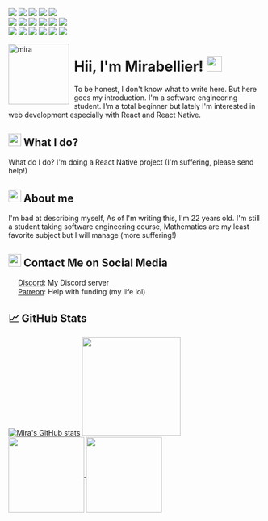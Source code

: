 ![](https://api.ghprofile.me/view?username=MiraBellierr&color=DA70D6&style=plastic&logo=Github&logoColor=DA70D6)
[![](https://img.shields.io/discord/864537979339014184?color=blue&label=Kanna%27s%20Kawaii%20Klubhouse&logo=discord&logoColor=white&style=plastic)](https://discord.gg/NcPeGuNEdc)
[![](https://img.shields.io/github/sponsors/MiraBellierr?color=DDA0DD&label=Patreon&logo=Patreon&logoColor=DDA0DD&style=plastic)](https://www.patreon.com/jasminebot)
[![](https://img.shields.io/github/followers/MiraBellierr?color=EE82EE&label=Followers&logo=Github&logoColor=EE82EE&style=plastic)](https://github.com/MiraBellierr)
[![](https://img.shields.io/github/stars/MiraBellierr/Kannabotto?color=DA70D6&label=Stars&logo=Github&logoColor=DA70D6&style=plastic)](https://github.com/MiraBellierr/Kannabotto)<br>
![](https://img.shields.io/badge/Linux-00008B?style=plastic&logo=linux&logoColor=white)
![](https://img.shields.io/badge/Ubuntu-E95420?style=plastic&logo=ubuntu&logoColor=white)
![](https://img.shields.io/badge/Bash-ED1C24?style=plastic&logo=gnu-bash&logoColor=white)
![](https://img.shields.io/badge/Visual%20Studio%20Code-0078d7?style=plastic&logo=visual-studio-code&logoColor=white)
![](https://img.shields.io/badge/SQLite-07405E?style=plastic&logo=sqlite&logoColor=white)
![](https://img.shields.io/badge/JavaScript-F7DF1E?style=plastic&logo=javascript&logoColor=black)<br>
![](https://img.shields.io/badge/Node.js-43853D?style=plastic&logo=node-dot-js&logoColor=white)
![](https://img.shields.io/badge/C%2B%2B-00599C?style=plastic&logo=c%2B%2B&logoColor=white)
![](https://img.shields.io/badge/C-00599C?style=plastic&logo=c&logoColor=white)
![](https://img.shields.io/badge/Java-ED8B00?style=plastic&logo=java&logoColor=white)
![](https://img.shields.io/badge/DigitalOcean-%230167ff.svg?style=plastic&logo=digitalOcean&logoColor=white)
![](https://img.shields.io/badge/Intel-Core_i5_5th-0071C5?style=plastic&logo=intel&logoColor=white)

<img width="120" height="120" align="left" style="float: left; margin: 0 10px 0 0;" alt="mira" src="https://github.com/MiraBellierr.png">

# Hii, I'm Mirabellier! <img src="https://raw.githubusercontent.com/MartinHeinz/MartinHeinz/master/wave.gif" width="30px" height="30px">
To be honest, I don't know what to write here. But here goes my introduction. I'm a software engineering student. I'm a total beginner but lately I'm interested in web development especially with React and React Native.
## <img src="https://github.com/SP-XD/SP-XD/blob/main/images/hyperkitty.gif?raw=true" width="25px" height="25px"/> What I do?
What do I do? I'm doing a React Native project (I'm suffering, please send help!)

## <img src="https://github.com/SP-XD/SP-XD/blob/main/images/message.gif?raw=true" width="25" /> About me
I'm bad at describing myself, As of I'm writing this, I'm 22 years old. I'm still a student taking software engineering course, Mathematics are my least favorite subject but I will manage (more suffering!)

## <img src="https://github.com/SP-XD/SP-XD/blob/main/images/letterbox.gif?raw=true" width="25px" height="25px"/> Contact Me on Social Media
<img src="https://external-content.duckduckgo.com/iu/?u=http%3A%2F%2Ficon-library.com%2Fimages%2Fdiscordapp-icon%2Fdiscordapp-icon-22.jpg&f=1&nofb=1" width="15px" height="15px" /> [Discord](https://discord.gg/NcPeGuNEdc): My Discord server<br>
<img src="https://cdn.icon-icons.com/icons2/2429/PNG/512/patreon_logo_icon_147253.png" width="15px" height="15px" /> [Patreon](https://www.patreon.com/kannacoco?fan_landing=true): Help with funding (my life lol)
## &#x1f4c8; GitHub Stats
[![Mira's GitHub stats](https://github-readme-stats.vercel.app/api?username=MiraBellierr&theme=radical&include_all_commits=true&show_icons=true)](https://github.com/MiraBellierr)
<img src="https://github-readme-stats.vercel.app/api/top-langs/?username=MiraBellierr&theme=radical&langs_count=10&hide=html,css,makefile,shell,Dockerfile&layout=compact&custom_title=Mira's%20Top%20Languages" height=195px/>
<br>
<a href="https://github.com/MiraBellierr/kanna">
  <img align="center" src="https://github-readme-stats.vercel.app/api/pin/?username=MiraBellierr&repo=kanna&theme=radical" height=150px/>
</a>
<a href="[https://github.com/MiraBellierr/kanna](https://github.com/MiraBellierr/image-uploader)">
  <img align="center" src="https://github-readme-stats.vercel.app/api/pin/?username=MiraBellierr&repo=image-uploader&theme=radical" height=150px/>
</a>

[0]: https://discord.gg/NcPeGuNEdc
